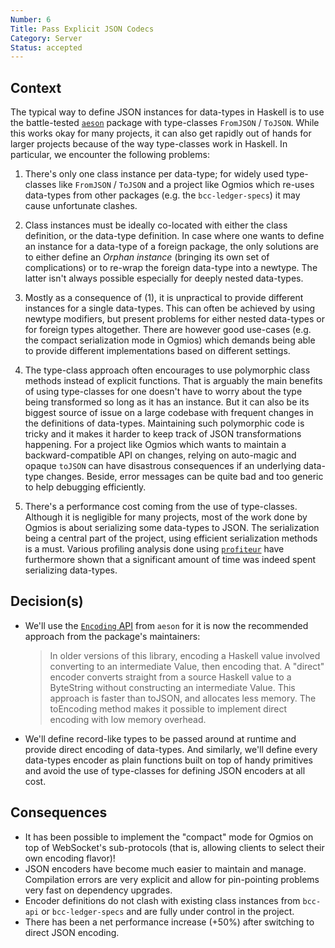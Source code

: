 ```yaml
---
Number: 6
Title: Pass Explicit JSON Codecs
Category: Server
Status: accepted
---
```


<!-- ADR template adapted from Michael Nygard's -->

## Context

<!-- What is the issue that we're seeing that is motivating this decision or change? -->

The typical way to define JSON instances for data-types in Haskell is to use the battle-tested [`aeson`](https://hackage.haskell.org/package/aeson) package with type-classes `FromJSON` / `ToJSON`. While this works okay for many projects, it can also get rapidly out of hands for larger projects because of the way type-classes work in Haskell. In particular, we encounter the following problems:

1. There's only one class instance per data-type; for widely used type-classes like `FromJSON` / `ToJSON` and a project like Ogmios which re-uses data-types from other packages (e.g. the `bcc-ledger-specs`) it may cause unfortunate clashes.

2. Class instances must be ideally co-located with either the class definition, or the data-type definition. In case where one wants to define an instance for a data-type of a foreign package, the only solutions are to either define an _Orphan instance_ (bringing its own set of complications) or to re-wrap the foreign data-type into a newtype. The latter isn't always possible especially for deeply nested data-types.

3. Mostly as a consequence of (1), it is unpractical to provide different instances for a single data-types. This can often be achieved by using newtype modifiers, but present problems for either nested data-types or for foreign types altogether. There are however good use-cases (e.g. the compact serialization mode in Ogmios) which demands being able to provide different implementations based on different settings. 

4. The type-class approach often encourages to use polymorphic class methods instead of explicit functions. That is arguably the main benefits of using type-classes for one doesn't have to worry about the type being transformed so long as it has an instance. But it can also be its biggest source of issue on a large codebase with frequent changes in the definitions of data-types. Maintaining such polymorphic code is tricky and it makes it harder to keep track of JSON transformations happening. For a project like Ogmios which wants to maintain a backward-compatible API on changes, relying on auto-magic and opaque `toJSON` can have disastrous consequences if an underlying data-type changes. Beside, error messages can be quite bad and too generic to help debugging efficiently. 

5. There's a performance cost coming from the use of type-classes. Although it is negligible for many projects, most of the work done by Ogmios is about serializing some data-types to JSON. The serialization being a central part of the project, using efficient serialization methods is a must. Various profiling analysis done using [`profiteur`](https://github.com/jaspervdj/profiteur) have furthermore shown that a significant amount of time was indeed spent serializing data-types. 

## Decision(s)

<!-- What is the change that we're proposing and/or doing? -->

- We'll use the [`Encoding` API](https://hackage.haskell.org/package/aeson-1.5.6.0/docs/Data-Aeson-Encoding.html) from `aeson` for it is now the recommended approach from the package's maintainers:

  > In older versions of this library, encoding a Haskell value involved converting to an intermediate Value, then encoding that. A "direct" encoder converts straight from a source Haskell value to a ByteString without constructing an intermediate Value. This approach is faster than toJSON, and allocates less memory. The toEncoding method makes it possible to implement direct encoding with low memory overhead.

- We'll define record-like types to be passed around at runtime and provide direct encoding of data-types. And similarly, we'll define every data-types encoder as plain functions built on top of handy primitives and avoid the use of type-classes for defining JSON encoders at all cost. 

## Consequences

<!-- What becomes easier or more difficult to do because of this change? -->

- It has been possible to implement the "compact" mode for Ogmios on top of WebSocket's sub-protocols (that is, allowing clients to select their own encoding flavor)!
- JSON encoders have become much easier to maintain and manage. Compilation errors are very explicit and allow for pin-pointing problems very fast on dependency upgrades.
- Encoder definitions do not clash with existing class instances from `bcc-api` or `bcc-ledger-specs` and are fully under control in the project. 
- There has been a net performance increase (+50%) after switching to direct JSON encoding. 
